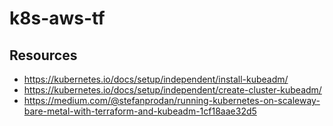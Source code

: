 # k8s-aws-tf


## Resources
* https://kubernetes.io/docs/setup/independent/install-kubeadm/
* https://kubernetes.io/docs/setup/independent/create-cluster-kubeadm/
* https://medium.com/@stefanprodan/running-kubernetes-on-scaleway-bare-metal-with-terraform-and-kubeadm-1cf18aae32d5
